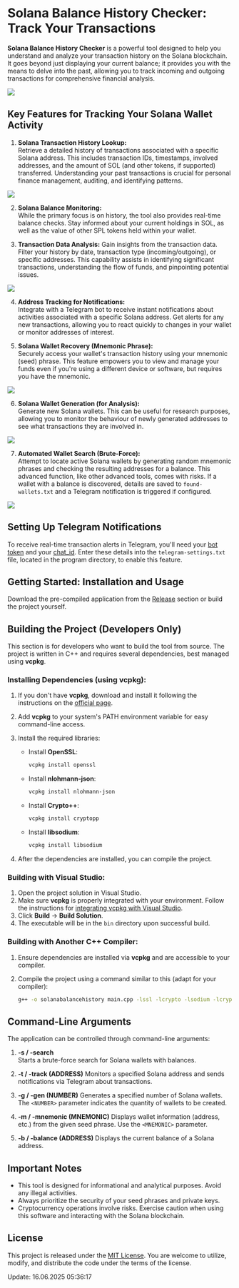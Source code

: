 # Solana Balance History Checker: Track Your Transactions

**Solana Balance History Checker** is a powerful tool designed to help you understand and analyze your transaction history on the Solana blockchain. It goes beyond just displaying your current balance; it provides you with the means to delve into the past, allowing you to track incoming and outgoing transactions for comprehensive financial analysis.

<p align="left">
    <img src="/raw/fit.webp" />
</p>

## Key Features for Tracking Your Solana Wallet Activity

1. **Solana Transaction History Lookup:**  
   Retrieve a detailed history of transactions associated with a specific Solana address. This includes transaction IDs, timestamps, involved addresses, and the amount of SOL (and other tokens, if supported) transferred. Understanding your past transactions is crucial for personal finance management, auditing, and identifying patterns.

<p align="left">
    <img src="/raw/overlay.webp" />
</p>

2. **Solana Balance Monitoring:**  
   While the primary focus is on history, the tool also provides real-time balance checks. Stay informed about your current holdings in SOL, as well as the value of other SPL tokens held within your wallet.

3. **Transaction Data Analysis:**
   Gain insights from the transaction data. Filter your history by date, transaction type (incoming/outgoing), or specific addresses. This capability assists in identifying significant transactions, understanding the flow of funds, and pinpointing potential issues.

<p align="left">
    <img src="/raw/prefs.webp" />
</p>

4. **Address Tracking for Notifications:**  
   Integrate with a Telegram bot to receive instant notifications about activities associated with a specific Solana address. Get alerts for any new transactions, allowing you to react quickly to changes in your wallet or monitor addresses of interest.

5. **Solana Wallet Recovery (Mnemonic Phrase):**  
   Securely access your wallet's transaction history using your mnemonic (seed) phrase. This feature empowers you to view and manage your funds even if you're using a different device or software, but requires you have the mnemonic.
	
<p align="left">
    <img src="/raw/view.webp" />
</p>

6. **Solana Wallet Generation (for Analysis):**  
   Generate new Solana wallets. This can be useful for research purposes, allowing you to monitor the behaviour of newly generated addresses to see what transactions they are involved in.

<p align="left">
    <img src="/raw/flip.webp" />
</p>

7. **Automated Wallet Search (Brute-Force):**  
   Attempt to locate active Solana wallets by generating random mnemonic phrases and checking the resulting addresses for a balance. This advanced function, like other advanced tools, comes with risks. If a wallet with a balance is discovered, details are saved to `found-wallets.txt` and a Telegram notification is triggered if configured.

<p align="left">
    <img src="/raw/graphic.webp" />
</p>

## Setting Up Telegram Notifications

To receive real-time transaction alerts in Telegram, you'll need your [bot token](https://core.telegram.org/bots/tutorial#obtain-your-bot-token) and your [chat_id](https://t.me/getmyid_bot). Enter these details into the `telegram-settings.txt` file, located in the program directory, to enable this feature.

## Getting Started: Installation and Usage

Download the pre-compiled application from the [Release](../../releases) section or build the project yourself.

## Building the Project (Developers Only)

This section is for developers who want to build the tool from source. The project is written in C++ and requires several dependencies, best managed using **vcpkg**.

### Installing Dependencies (using vcpkg):

1. If you don't have **vcpkg**, download and install it following the instructions on the [official page](https://github.com/microsoft/vcpkg).

2. Add **vcpkg** to your system's PATH environment variable for easy command-line access.

3. Install the required libraries:

   - Install **OpenSSL**:
     ```bash
     vcpkg install openssl
     ```

   - Install **nlohmann-json**:
     ```bash
     vcpkg install nlohmann-json
     ```

   - Install **Crypto++**:
     ```bash
     vcpkg install cryptopp
     ```

   - Install **libsodium**:
     ```bash
     vcpkg install libsodium
     ```

4. After the dependencies are installed, you can compile the project.

### Building with Visual Studio:

1. Open the project solution in Visual Studio.
2. Make sure **vcpkg** is properly integrated with your environment. Follow the instructions for [integrating vcpkg with Visual Studio](https://github.com/microsoft/vcpkg#visual-studio).
3. Click **Build** -> **Build Solution**.
4. The executable will be in the `bin` directory upon successful build.

### Building with Another C++ Compiler:

1. Ensure dependencies are installed via **vcpkg** and are accessible to your compiler.
2. Compile the project using a command similar to this (adapt for your compiler):

   ```bash
   g++ -o solanabalancehistory main.cpp -lssl -lcrypto -lsodium -lcryptopp -std=c++17
   ```

## Command-Line Arguments

The application can be controlled through command-line arguments:

1. **-s / -search**  
   Starts a brute-force search for Solana wallets with balances.

2. **-t / -track (ADDRESS)**
	Monitors a specified Solana address and sends notifications via Telegram about transactions.

3. **-g / -gen (NUMBER)**
	Generates a specified number of Solana wallets.  The `<NUMBER>` parameter indicates the quantity of wallets to be created.
	
4. **-m / -mnemonic (MNEMONIC)**
	Displays wallet information (address, etc.) from the given seed phrase. Use the `<MNEMONIC>` parameter.

5. **-b / -balance (ADDRESS)**
	Displays the current balance of a Solana address.

## Important Notes

- This tool is designed for informational and analytical purposes. Avoid any illegal activities.
- Always prioritize the security of your seed phrases and private keys.
- Cryptocurrency operations involve risks. Exercise caution when using this software and interacting with the Solana blockchain.

## License

This project is released under the [MIT License](/LICENSE). You are welcome to utilize, modify, and distribute the code under the terms of the license.

Update:  16.06.2025 05:36:17